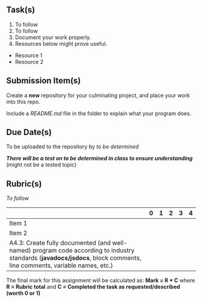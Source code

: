 



## Task(s)

1. To follow
2. To follow
3. Document your work properly.
4. Resources below might prove useful.  

- Resource 1
- Resource 2

## Submission Item(s)

Create a **new** repository for your culminating project, and place your work into this repo. 

Include a _README.md_ file in the folder to explain what your program does.

## Due Date(s)

To be uploaded to the repository by _to be determined_

_**There will be a test on _to be determined_ in class to ensure understanding**_ (might not be a tested topic)

## Rubric(s)

_To follow_

|                                          | 0    | 1    | 2    | 3    | 4    |
| ---------------------------------------- | ---- | ---- | ---- | ---- | ---- |
| Item 1                                   |      |      |      |      |      |
| Item 2                                   |      |      |      |      |      |
| A4.3: Create fully documented (and well-named) program code according to industry standards (**javadocs/jsdocs**, block comments, line comments, variable names, etc.) |      |      |      |      |      |

The final mark for this assignment will be calculated as: __Mark = R * C__ where **R = Rubric total** and **C = Completed the task as requested/described (worth 0 or 1)**